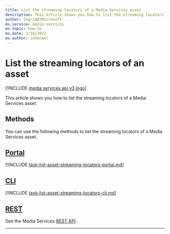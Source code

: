 ```yaml
---
title: List the streaming locators of a Media Services asset
description: This article shows you how to list the streaming locators of a Media Services asset.
author: IngridAtMicrosoft
ms.service: media-services
ms.topic: how-to
ms.date: 3/16/2022
ms.author: inhenkel
---
```


# List the streaming locators of an asset

[!INCLUDE [media services api v3 logo](./includes/v3-hr.md)]

This article shows you how to list the streaming locators of a Media Services asset.

## Methods

You can use the following methods to list the streaming locators of a Media Services asset.

## [Portal](#tab/portal/)

[!INCLUDE [task-list-asset-streaming-locators-portal.md](./includes/task-list-asset-streaming-locators-portal.md)]


## [CLI](#tab/cli/)

[!INCLUDE [task-list-asset-streaming-locators-cli.md](./includes/task-list-asset-streaming-locators-cli.md)]

## [REST](#tab/rest/)

See the Media Services [REST API](/rest/api/media/assets/list-streaming-locators).

---
